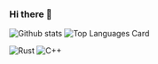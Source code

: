 ### Hi there 👋

![Github stats](https://github-readme-stats.vercel.app/api?username=Justarone&theme=react&show_icons=true&count_private=true)
![Top Languages Card](https://github-readme-stats.vercel.app/api/top-langs/?username=Justarone&layout=compact)

![Rust](https://img.shields.io/badge/rust-%23000000.svg?&style=for-the-badge&logo=rust&logoColor=white)
![C++](https://img.shields.io/badge/c++%20-%2300599C.svg?&style=for-the-badge&logo=c%2B%2B&ogoColor=white)
